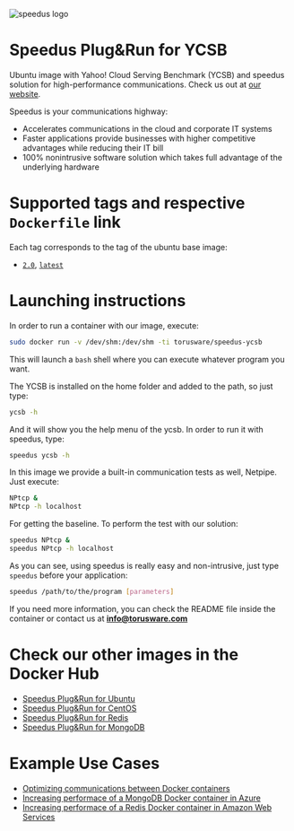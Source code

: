 ![speedus logo](http://dl.torusware.com/images/speedus_small.jpg "Torusware Speedus")

# Speedus Plug&Run for YCSB
Ubuntu image with Yahoo! Cloud Serving Benchmark (YCSB) and speedus solution for high-performance communications. Check us out at [our website](http://torusware.com/).

Speedus is your communications highway:

- Accelerates communications in the cloud and corporate IT systems
- Faster applications provide businesses with higher competitive advantages while reducing their IT bill
- 100% nonintrusive software solution which takes full advantage of the underlying hardware

# Supported tags and respective `Dockerfile` link
Each tag corresponds to the tag of the ubuntu base image:

- [`2.0`](https://github.com/torusware/speedus-ycsb/tree/master/2.0 "2.0 Dockerfile"), [`latest`](https://github.com/torusware/speedus-ycsb/tree/master/2.0 "latest Dockerfile")

# Launching instructions
In order to run a container with our image, execute:
```bash
sudo docker run -v /dev/shm:/dev/shm -ti torusware/speedus-ycsb
```
This will launch a `bash` shell where you can execute whatever program you want.

The YCSB is installed on the home folder and added to the path, so just type:
```bash
ycsb -h
```
And it will show you the help menu of the ycsb. In order to run it with speedus, type:
```bash
speedus ycsb -h
```
In this image we provide a built-in communication tests as well, Netpipe. Just execute:
```bash
NPtcp &
NPtcp -h localhost
```
For getting the baseline. To perform the test with our solution:
```bash
speedus NPtcp &
speedus NPtcp -h localhost
```
As you can see, using speedus is really easy and non-intrusive, just type `speedus` before your application:
```bash
speedus /path/to/the/program [parameters]
```
If you need more information, you can check the README file inside the container or contact us at **info@torusware.com**

# Check our other images in the Docker Hub

- [Speedus Plug&Run for Ubuntu](https://registry.hub.docker.com/u/torusware/speedus-ubuntu/)
- [Speedus Plug&Run for CentOS](https://registry.hub.docker.com/u/torusware/speedus-centos/)
- [Speedus Plug&Run for Redis](https://registry.hub.docker.com/u/torusware/speedus-redis/)
- [Speedus Plug&Run for MongoDB](https://registry.hub.docker.com/u/torusware/speedus-mongo/)

# Example Use Cases

- [Optimizing communications between Docker containers](https://bit.ly/1IZdodU)
- [Increasing performace of a MongoDB Docker container in Azure](https://bit.ly/1KGHxNW)
- [Increasing performace of a Redis Docker container in Amazon Web Services](https://bit.ly/1KsVBJW)

